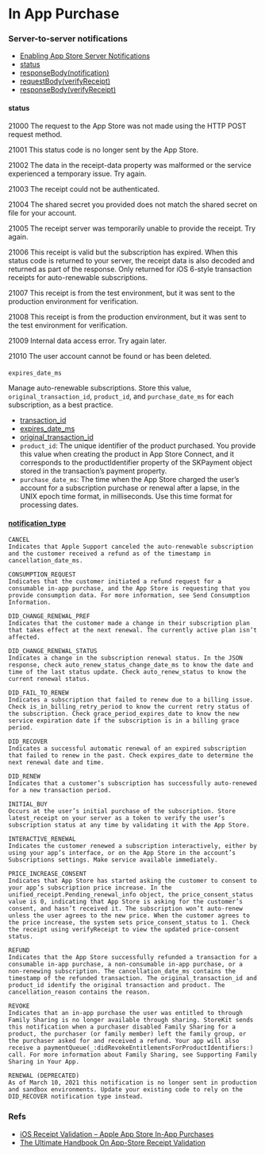 # In App Purchase

### Server-to-server notifications

- [Enabling App Store Server Notifications](https://developer.apple.com/documentation/storekit/original_api_for_in-app_purchase/subscriptions_and_offers/enabling_app_store_server_notifications?language=objc)
- [status](https://developer.apple.com/documentation/appstorereceipts/status?language=objc)
- [responseBody(notification)](https://developer.apple.com/documentation/appstoreservernotifications/responsebody?language=objc)
- [requestBody(verifyReceipt)](https://developer.apple.com/documentation/appstorereceipts/requestbody?language=objc)
- [responseBody(verifyReceipt)](https://developer.apple.com/documentation/appstorereceipts/responsebody?language=objc)

#### status

21000
The request to the App Store was not made using the HTTP POST request method.

21001
This status code is no longer sent by the App Store.

21002
The data in the receipt-data property was malformed or the service experienced a temporary issue. Try again.

21003
The receipt could not be authenticated.

21004
The shared secret you provided does not match the shared secret on file for your account.

21005
The receipt server was temporarily unable to provide the receipt. Try again.

21006
This receipt is valid but the subscription has expired. When this status code is returned to your server, the receipt data is also decoded and returned as part of the response. Only returned for iOS 6-style transaction receipts for auto-renewable subscriptions.

21007
This receipt is from the test environment, but it was sent to the production environment for verification.

21008
This receipt is from the production environment, but it was sent to the test environment for verification.

21009
Internal data access error. Try again later.

21010
The user account cannot be found or has been deleted.

#### 

`expires_date_ms`

Manage auto-renewable subscriptions. Store this value, `original_transaction_id`, `product_id`, and `purchase_date_ms` for each subscription, as a best practice.

- [transaction_id](https://developer.apple.com/documentation/appstorereceipts/transaction_id?language=objc)
- [expires_date_ms](https://developer.apple.com/documentation/appstorereceipts/expires_date_ms?language=objc)
- [original_transaction_id](https://developer.apple.com/documentation/appstorereceipts/original_transaction_id?language=objc)
- `product_id`: The unique identifier of the product purchased. You provide this value when creating the product in App Store Connect, and it corresponds to the productIdentifier property of the SKPayment object stored in the transaction’s payment property.
- `purchase_date_ms`: The time when the App Store charged the user’s account for a subscription purchase or renewal after a lapse, in the UNIX epoch time format, in milliseconds. Use this time format for processing dates.


#### [notification_type](https://developer.apple.com/documentation/appstoreservernotifications/notification_type?language=objc)

```
CANCEL
Indicates that Apple Support canceled the auto-renewable subscription and the customer received a refund as of the timestamp in cancellation_date_ms.

CONSUMPTION_REQUEST
Indicates that the customer initiated a refund request for a consumable in-app purchase, and the App Store is requesting that you provide consumption data. For more information, see Send Consumption Information.

DID_CHANGE_RENEWAL_PREF
Indicates that the customer made a change in their subscription plan that takes effect at the next renewal. The currently active plan isn’t affected.

DID_CHANGE_RENEWAL_STATUS
Indicates a change in the subscription renewal status. In the JSON response, check auto_renew_status_change_date_ms to know the date and time of the last status update. Check auto_renew_status to know the current renewal status.

DID_FAIL_TO_RENEW
Indicates a subscription that failed to renew due to a billing issue. Check is_in_billing_retry_period to know the current retry status of the subscription. Check grace_period_expires_date to know the new service expiration date if the subscription is in a billing grace period.

DID_RECOVER
Indicates a successful automatic renewal of an expired subscription that failed to renew in the past. Check expires_date to determine the next renewal date and time.

DID_RENEW
Indicates that a customer’s subscription has successfully auto-renewed for a new transaction period.

INITIAL_BUY
Occurs at the user’s initial purchase of the subscription. Store latest_receipt on your server as a token to verify the user’s subscription status at any time by validating it with the App Store.

INTERACTIVE_RENEWAL
Indicates the customer renewed a subscription interactively, either by using your app’s interface, or on the App Store in the account’s Subscriptions settings. Make service available immediately.

PRICE_INCREASE_CONSENT
Indicates that App Store has started asking the customer to consent to your app’s subscription price increase. In the unified_receipt.Pending_renewal_info object, the price_consent_status value is 0, indicating that App Store is asking for the customer’s consent, and hasn’t received it. The subscription won’t auto-renew unless the user agrees to the new price. When the customer agrees to the price increase, the system sets price_consent_status to 1. Check the receipt using verifyReceipt to view the updated price-consent status.

REFUND
Indicates that the App Store successfully refunded a transaction for a consumable in-app purchase, a non-consumable in-app purchase, or a non-renewing subscription. The cancellation_date_ms contains the timestamp of the refunded transaction. The original_transaction_id and product_id identify the original transaction and product. The cancellation_reason contains the reason.

REVOKE
Indicates that an in-app purchase the user was entitled to through Family Sharing is no longer available through sharing. StoreKit sends this notification when a purchaser disabled Family Sharing for a product, the purchaser (or family member) left the family group, or the purchaser asked for and received a refund. Your app will also receive a paymentQueue(_:didRevokeEntitlementsForProductIdentifiers:) call. For more information about Family Sharing, see Supporting Family Sharing in Your App.

RENEWAL (DEPRECATED)
As of March 10, 2021 this notification is no longer sent in production and sandbox environments. Update your existing code to rely on the DID_RECOVER notification type instead.
```

### Refs

- [iOS Receipt Validation – Apple App Store In-App Purchases](https://qonversion.io/blog/in-app-purchases-app-store-receipt-validation/)
- [The Ultimate Handbook On App-Store Receipt Validation](https://qonversion.io/blog/the-ultimate-handbook-on-app-store-receipt-validation/)